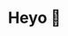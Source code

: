 <div align="center">
  <!-- <img src="https://github.com/4lexbit/4lexbit/blob/main/bit_memoji.png?raw=true"> -->
  <h1 style="width="25px"">Heyo 🖖</h1>
</div>
